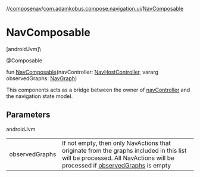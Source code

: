 //[composenav](../../index.md)/[com.adamkobus.compose.navigation.ui](index.md)/[NavComposable](-nav-composable.md)

# NavComposable

[androidJvm]\

@Composable

fun [NavComposable](-nav-composable.md)(navController: [NavHostController](https://developer.android.com/reference/kotlin/androidx/navigation/NavHostController.html), vararg observedGraphs: [NavGraph](../com.adamkobus.compose.navigation.destination/-nav-graph/index.md))

This components acts as a bridge between the owner of [navController](-nav-composable.md) and the navigation state model.

## Parameters

androidJvm

| | |
|---|---|
| observedGraphs | If not empty, then only NavActions that originate from the graphs included in this list will be processed. All NavActions will be processed if [observedGraphs](-nav-composable.md) is empty |
